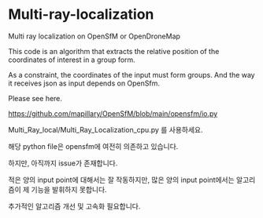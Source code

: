 # Multi-ray-localization

Multi ray localization on OpenSfM or OpenDroneMap

This code is an algorithm that extracts the relative position of the coordinates of interest in a group form.

As a constraint, the coordinates of the input must form groups. And the way it receives json as input depends on OpenSfm.

Please see here.

https://github.com/mapillary/OpenSfM/blob/main/opensfm/io.py


Multi_Ray_local/Multi_Ray_Localization_cpu.py 를 사용하세요.

해당 python file은 opensfm에 여전히 의존하고 있습니다. 

하지만, 아직까지 issue가 존재합니다.

적은 양의 input point에 대해서는 잘 작동하지만, 많은 양의 input point에서는 알고리즘이 제 기능을 발휘하지 못합니다.

추가적인 알고리즘 개선 및 고속화 필요합니다.
